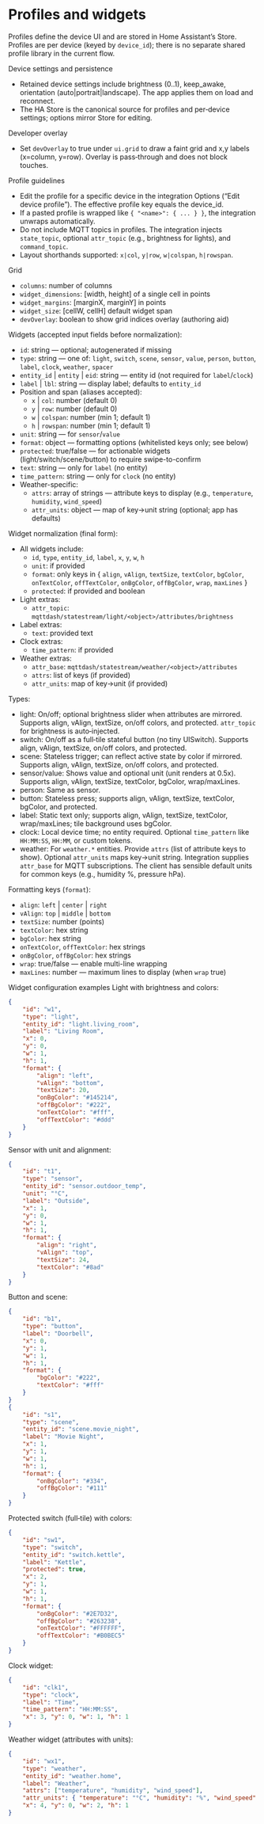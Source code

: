 # Profiles and widgets

Profiles define the device UI and are stored in Home Assistant’s Store. Profiles are per device (keyed by `device_id`); there is no separate shared profile library in the current flow.

Device settings and persistence
- Retained device settings include brightness (0..1), keep_awake, orientation (auto|portrait|landscape). The app applies them on load and reconnect.
- The HA Store is the canonical source for profiles and per‑device settings; options mirror Store for editing.

Developer overlay
- Set `devOverlay` to true under `ui.grid` to draw a faint grid and x,y labels (x=column, y=row). Overlay is pass‑through and does not block touches.

Profile guidelines
- Edit the profile for a specific device in the integration Options (“Edit device profile”). The effective profile key equals the device_id.
- If a pasted profile is wrapped like `{ "<name>": { ... } }`, the integration unwraps automatically.
- Do not include MQTT topics in profiles. The integration injects `state_topic`, optional `attr_topic` (e.g., brightness for lights), and `command_topic`.
- Layout shorthands supported: `x|col`, `y|row`, `w|colspan`, `h|rowspan`.

Grid
- `columns`: number of columns
- `widget_dimensions`: [width, height] of a single cell in points
- `widget_margins`: [marginX, marginY] in points
- `widget_size`: [cellW, cellH] default widget span
- `devOverlay`: boolean to show grid indices overlay (authoring aid)

Widgets (accepted input fields before normalization):
- `id`: string — optional; autogenerated if missing
- `type`: string — one of: `light`, `switch`, `scene`, `sensor`, `value`, `person`, `button`, `label`, `clock`, `weather`, `spacer`
- `entity_id` | `entity` | `eid`: string — entity id (not required for `label`/`clock`)
- `label` | `lbl`: string — display label; defaults to `entity_id`
- Position and span (aliases accepted):
    - `x` | `col`: number (default 0)
    - `y` | `row`: number (default 0)
    - `w` | `colspan`: number (min 1; default 1)
    - `h` | `rowspan`: number (min 1; default 1)
- `unit`: string — for `sensor`/`value`
- `format`: object — formatting options (whitelisted keys only; see below)
- `protected`: true/false — for actionable widgets (light/switch/scene/button) to require swipe-to-confirm
- `text`: string — only for `label` (no entity)
- `time_pattern`: string — only for `clock` (no entity)
- Weather-specific:
    - `attrs`: array of strings — attribute keys to display (e.g., `temperature`, `humidity`, `wind_speed`)
    - `attr_units`: object — map of key→unit string (optional; app has defaults)

Widget normalization (final form):
- All widgets include:
    - `id`, `type`, `entity_id`, `label`, `x`, `y`, `w`, `h`
    - `unit`: if provided
    - `format`: only keys in { `align`, `vAlign`, `textSize`, `textColor`, `bgColor`, `onTextColor`, `offTextColor`, `onBgColor`, `offBgColor`, `wrap`, `maxLines` }
    - `protected`: if provided and boolean
- Light extras:
    - `attr_topic`: `mqttdash/statestream/light/<object>/attributes/brightness`
- Label extras:
    - `text`: provided text
- Clock extras:
    - `time_pattern`: if provided
- Weather extras:
    - `attr_base`: `mqttdash/statestream/weather/<object>/attributes`
    - `attrs`: list of keys (if provided)
    - `attr_units`: map of key→unit (if provided)

Types:
- light: On/off; optional brightness slider when attributes are mirrored. Supports align, vAlign, textSize, on/off colors, and protected. `attr_topic` for brightness is auto‑injected.
- switch: On/off as a full‑tile stateful button (no tiny UISwitch). Supports align, vAlign, textSize, on/off colors, and protected.
- scene: Stateless trigger; can reflect active state by color if mirrored. Supports align, vAlign, textSize, on/off colors, and protected.
- sensor/value: Shows value and optional unit (unit renders at 0.5x). Supports align, vAlign, textSize, textColor, bgColor, wrap/maxLines.
- person: Same as sensor.
- button: Stateless press; supports align, vAlign, textSize, textColor, bgColor, and protected.
- label: Static text only; supports align, vAlign, textSize, textColor, wrap/maxLines; tile background uses bgColor.
- clock: Local device time; no entity required. Optional `time_pattern` like `HH:MM:SS`, `HH:MM`, or custom tokens.
- weather: For `weather.*` entities. Provide `attrs` (list of attribute keys to show). Optional `attr_units` maps key→unit string. Integration supplies `attr_base` for MQTT subscriptions. The client has sensible default units for common keys (e.g., humidity %, pressure hPa).

Formatting keys (`format`):
- `align`: `left` | `center` | `right`
- `vAlign`: `top` | `middle` | `bottom`
- `textSize`: number (points)
- `textColor`: hex string
- `bgColor`: hex string
- `onTextColor`, `offTextColor`: hex strings
- `onBgColor`, `offBgColor`: hex strings
- `wrap`: true/false — enable multi-line wrapping
- `maxLines`: number — maximum lines to display (when `wrap` true)

Widget configuration examples
Light with brightness and colors:
```json
{
    "id": "w1",
    "type": "light",
    "entity_id": "light.living_room",
    "label": "Living Room",
    "x": 0,
    "y": 0,
    "w": 1,
    "h": 1,
    "format": {
        "align": "left",
        "vAlign": "bottom",
        "textSize": 20,
        "onBgColor": "#145214",
        "offBgColor": "#222",
        "onTextColor": "#fff",
        "offTextColor": "#ddd"
    }
}
```

Sensor with unit and alignment:
```json
{
    "id": "t1",
    "type": "sensor",
    "entity_id": "sensor.outdoor_temp",
    "unit": "°C",
    "label": "Outside",
    "x": 1,
    "y": 0,
    "w": 1,
    "h": 1,
    "format": {
        "align": "right",
        "vAlign": "top",
        "textSize": 24,
        "textColor": "#8ad"
    }
}
```

Button and scene:
```json
{
    "id": "b1",
    "type": "button",
    "label": "Doorbell",
    "x": 0,
    "y": 1,
    "w": 1,
    "h": 1,
    "format": {
        "bgColor": "#222",
        "textColor": "#fff"
    }
}
{
    "id": "s1",
    "type": "scene",
    "entity_id": "scene.movie_night",
    "label": "Movie Night",
    "x": 1,
    "y": 1,
    "w": 1,
    "h": 1,
    "format": {
        "onBgColor": "#334",
        "offBgColor": "#111"
    }
}
```

Protected switch (full‑tile) with colors:
```json
{
    "id": "sw1",
    "type": "switch",
    "entity_id": "switch.kettle",
    "label": "Kettle",
    "protected": true,
    "x": 2,
    "y": 1,
    "w": 1,
    "h": 1,
    "format": {
        "onBgColor": "#2E7D32",
        "offBgColor": "#263238",
        "onTextColor": "#FFFFFF",
        "offTextColor": "#B0BEC5"
    }
}
```

Clock widget:
```json
{
    "id": "clk1",
    "type": "clock",
    "label": "Time",
    "time_pattern": "HH:MM:SS",
    "x": 3, "y": 0, "w": 1, "h": 1
}
```

Weather widget (attributes with units):
```json
{
    "id": "wx1",
    "type": "weather",
    "entity_id": "weather.home",
    "label": "Weather",
    "attrs": ["temperature", "humidity", "wind_speed"],
    "attr_units": { "temperature": "°C", "humidity": "%", "wind_speed": "km/h" },
    "x": 4, "y": 0, "w": 2, "h": 1
}
```